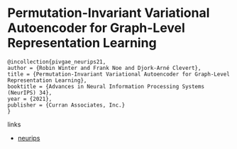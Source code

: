 # Permutation-Invariant Variational Autoencoder for Graph-Level Representation Learning

```
@incollection{pivgae_neurips21,
author = {Robin Winter and Frank Noe and Djork-Arné Clevert},
title = {Permutation-Invariant Variational Autoencoder for Graph-Level Representation Learning},
booktitle = {Advances in Neural Information Processing Systems (NeurIPS) 34},
year = {2021},
publisher = {Curran Associates, Inc.}
}
```

links
- [neurips](https://neurips.cc/Conferences/2021/ScheduleMultitrack?event=28051)
